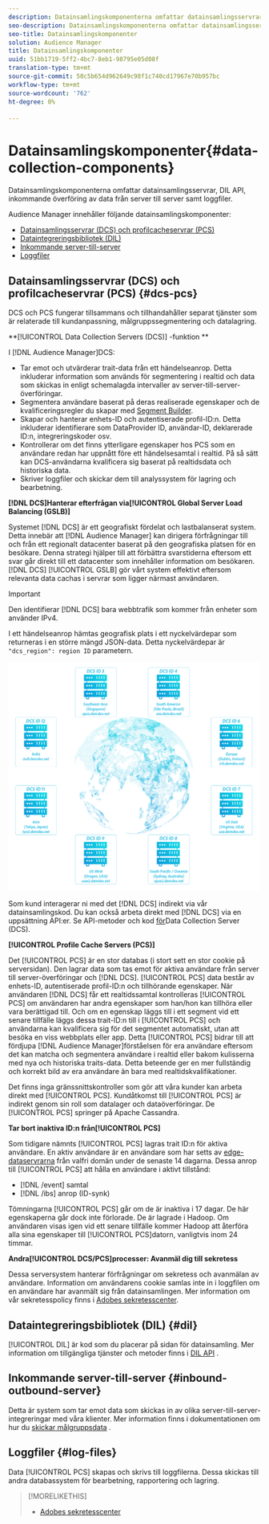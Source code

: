```yaml
---
description: Datainsamlingskomponenterna omfattar datainsamlingsservrar, DIL API, inkommande överföring av data från server till server samt loggfiler.
seo-description: Datainsamlingskomponenterna omfattar datainsamlingsservrar, DIL API, inkommande överföring av data från server till server samt loggfiler.
seo-title: Datainsamlingskomponenter
solution: Audience Manager
title: Datainsamlingskomponenter
uuid: 51bb1719-5ff2-4bc7-8eb1-98795e05d08f
translation-type: tm+mt
source-git-commit: 50c5b654d962649c98f1c740cd17967e70b957bc
workflow-type: tm+mt
source-wordcount: '762'
ht-degree: 0%

---
```



# Datainsamlingskomponenter{#data-collection-components}

Datainsamlingskomponenterna omfattar datainsamlingsservrar, DIL API, inkommande överföring av data från server till server samt loggfiler.

<!-- 

c_compcollect.xml

 -->

Audience Manager innehåller följande datainsamlingskomponenter:

* [Datainsamlingsservrar (DCS) och profilcacheservrar (PCS)](../../reference/system-components/components-data-collection.md#dcs-pcs)
* [Dataintegreringsbibliotek (DIL)](../../reference/system-components/components-data-collection.md#dil)
* [Inkommande server-till-server](../../reference/system-components/components-data-collection.md#inbound-outbound-server)
* [Loggfiler](../../reference/system-components/components-data-collection.md#log-files)

## Datainsamlingsservrar (DCS) och profilcacheservrar (PCS) {#dcs-pcs}

DCS och PCS fungerar tillsammans och tillhandahåller separat tjänster som är relaterade till kundanpassning, målgruppssegmentering och datalagring.

**[!UICONTROL Data Collection Servers (DCS)] -funktion **

I [!DNL Audience Manager]DCS:

* Tar emot och utvärderar trait-data från ett händelseanrop. Detta inkluderar information som används för segmentering i realtid och data som skickas in enligt schemalagda intervaller av server-till-server-överföringar.
* Segmentera användare baserat på deras realiserade egenskaper och de kvalificeringsregler du skapar med [Segment Builder](../../features/segments/segment-builder.md).
* Skapar och hanterar enhets-ID och autentiserade profil-ID:n. Detta inkluderar identifierare som DataProvider ID, användar-ID, deklarerade ID:n, integreringskoder osv.
* Kontrollerar om det finns ytterligare egenskaper hos PCS som en användare redan har uppnått före ett händelsesamtal i realtid. På så sätt kan DCS-användarna kvalificera sig baserat på realtidsdata och historiska data.
* Skriver loggfiler och skickar dem till analyssystem för lagring och bearbetning.

**[!DNL DCS]Hanterar efterfrågan via[!UICONTROL Global Server Load Balancing (GSLB)]**

Systemet [!DNL DCS] är ett geografiskt fördelat och lastbalanserat system. Detta innebär att [!DNL Audience Manager] kan dirigera förfrågningar till och från ett regionalt datacenter baserat på den geografiska platsen för en besökare. Denna strategi hjälper till att förbättra svarstiderna eftersom ett svar går direkt till ett datacenter som innehåller information om besökaren. [!DNL DCS] [!UICONTROL GSLB] gör vårt system effektivt eftersom relevanta data cachas i servrar som ligger närmast användaren.

>[!IMPORTANT]
>
>Den identifierar [!DNL DCS] bara webbtrafik som kommer från enheter som använder IPv4.

I ett händelseanrop hämtas geografisk plats i ett nyckelvärdepar som returneras i en större mängd JSON-data. Detta nyckelvärdepar är `"dcs_region": region ID` parametern.

![](assets/dcs-map.png)

Som kund interagerar ni med det [!DNL DCS] indirekt via vår datainsamlingskod. Du kan också arbeta direkt med [!DNL DCS] via en uppsättning API:er. Se API-metoder och kod [för](../../api/dcs-intro/dcs-event-calls/dcs-event-calls.md)Data Collection Server (DCS).

**[!UICONTROL Profile Cache Servers (PCS)]**

Det [!UICONTROL PCS] är en stor databas (i stort sett en stor cookie på serversidan). Den lagrar data som tas emot för aktiva användare från server till server-överföringar och [!DNL DCS]. [!UICONTROL PCS] data består av enhets-ID, autentiserade profil-ID:n och tillhörande egenskaper. När användaren [!DNL DCS] får ett realtidssamtal kontrolleras [!UICONTROL PCS] om användaren har andra egenskaper som han/hon kan tillhöra eller vara berättigad till. Och om en egenskap läggs till i ett segment vid ett senare tillfälle läggs dessa trait-ID:n till i [!UICONTROL PCS] och användarna kan kvalificera sig för det segmentet automatiskt, utan att besöka en viss webbplats eller app. Detta [!UICONTROL PCS] bidrar till att fördjupa [!DNL Audience Manager]förståelsen för era användare eftersom det kan matcha och segmentera användare i realtid eller bakom kulisserna med nya och historiska traits-data. Detta beteende ger en mer fullständig och korrekt bild av era användare än bara med realtidskvalifikationer.

Det finns inga gränssnittskontroller som gör att våra kunder kan arbeta direkt med [!UICONTROL PCS]. Kundåtkomst till [!UICONTROL PCS] är indirekt genom sin roll som datalager och dataöverföringar. De [!UICONTROL PCS] springer på Apache Cassandra.

**Tar bort inaktiva ID:n från[!UICONTROL PCS]**

Som tidigare nämnts [!UICONTROL PCS] lagras trait ID:n för aktiva användare. En aktiv användare är en användare som har setts av [edge-dataservrarna](../../reference/system-components/components-edge.md) från valfri domän under de senaste 14 dagarna. Dessa anrop till [!UICONTROL PCS] att hålla en användare i aktivt tillstånd:

* [!DNL /event] samtal
* [!DNL /ibs] anrop (ID-synk)

<!-- 

Removed /dpm calls from the bulleted list. /dpm calls have been deprecated.

 -->

Tömningarna [!UICONTROL PCS] går om de är inaktiva i 17 dagar. De här egenskaperna går dock inte förlorade. De är lagrade i Hadoop. Om användaren visas igen vid ett senare tillfälle kommer Hadoop att återföra alla sina egenskaper till [!UICONTROL PCS]datorn, vanligtvis inom 24 timmar.

**Andra[!UICONTROL DCS/PCS]processer: Avanmäl dig till sekretess**

Dessa serversystem hanterar förfrågningar om sekretess och avanmälan av användare. Information om användarens cookie samlas inte in i loggfilen om en användare har avanmält sig från datainsamlingen. Mer information om vår sekretesspolicy finns i [Adobes sekretesscenter](https://www.adobe.com/privacy/advertising-services.html).

## Dataintegreringsbibliotek (DIL) {#dil}

[!UICONTROL DIL] är kod som du placerar på sidan för datainsamling. Mer information om tillgängliga tjänster och metoder finns i [DIL API](../../dil/dil-overview.md) .

## Inkommande server-till-server {#inbound-outbound-server}

Detta är system som tar emot data som skickas in av olika server-till-server-integreringar med våra klienter. Mer information finns i dokumentationen om hur du [skickar målgruppsdata](/help/using/integration/sending-audience-data/real-time-data-integration/real-time-tech-specs.md) .

## Loggfiler {#log-files}

Data [!UICONTROL PCS] skapas och skrivs till loggfilerna. Dessa skickas till andra databassystem för bearbetning, rapportering och lagring.

>[!MORELIKETHIS]
>
>* [Adobes sekretesscenter](https://www.adobe.com/privacy.html)

